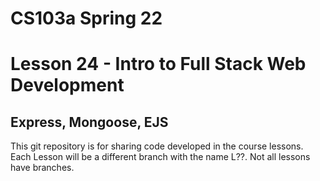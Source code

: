 # CS103a Spring 22

# Lesson 24 - Intro to Full Stack Web Development
## Express, Mongoose, EJS

This git repository is for sharing code developed in the course lessons.
Each Lesson will be a different branch with the name L??.
Not all lessons have branches.


